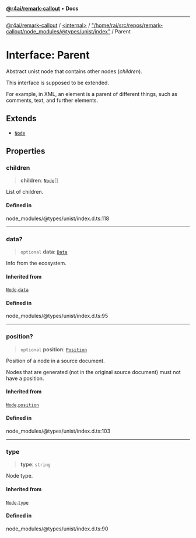 [**@r4ai/remark-callout**](../../../../README.md) • **Docs**

***

[@r4ai/remark-callout](../../../../globals.md) / [\<internal\>](../../../README.md) / ["/home/rai/src/repos/remark-callout/node\_modules/@types/unist/index"](../README.md) / Parent

# Interface: Parent

Abstract unist node that contains other nodes (*children*).

This interface is supposed to be extended.

For example, in XML, an element is a parent of different things, such as
comments, text, and further elements.

## Extends

- [`Node`](../../../interfaces/Node.md)

## Properties

### children

> **children**: [`Node`](../../../interfaces/Node.md)[]

List of children.

#### Defined in

node\_modules/@types/unist/index.d.ts:118

***

### data?

> `optional` **data**: [`Data`](Data.md)

Info from the ecosystem.

#### Inherited from

[`Node`](../../../interfaces/Node.md).[`data`](../../../interfaces/Node.md#data)

#### Defined in

node\_modules/@types/unist/index.d.ts:95

***

### position?

> `optional` **position**: [`Position`](../../../interfaces/Position.md)

Position of a node in a source document.

Nodes that are generated (not in the original source document) must not
have a position.

#### Inherited from

[`Node`](../../../interfaces/Node.md).[`position`](../../../interfaces/Node.md#position)

#### Defined in

node\_modules/@types/unist/index.d.ts:103

***

### type

> **type**: `string`

Node type.

#### Inherited from

[`Node`](../../../interfaces/Node.md).[`type`](../../../interfaces/Node.md#type)

#### Defined in

node\_modules/@types/unist/index.d.ts:90
